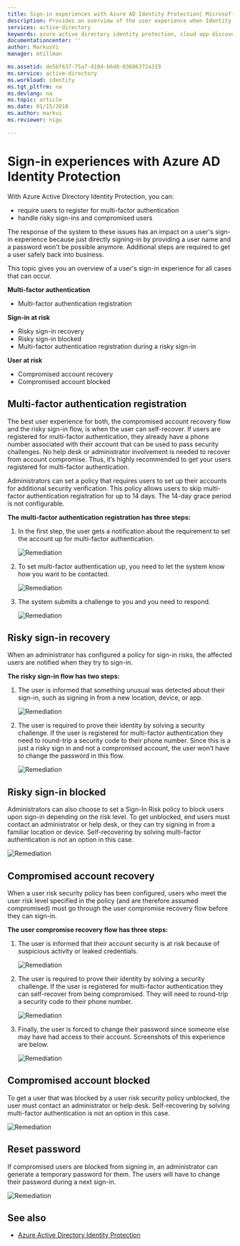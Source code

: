 ```yaml
---
title: Sign-in experiences with Azure AD Identity Protection| Microsoft Docs
description: Provides an overview of the user experience when Identity Protection has mitigated or remediated a user or when multi-factor authentication is required by a policy.
services: active-directory
keywords: azure active directory identity protection, cloud app discovery, managing applications, security, risk, risk level, vulnerability, security policy
documentationcenter: ''
author: MarkusVi
manager: mtillman

ms.assetid: de5bf637-75a7-4104-b6d8-03686372a319
ms.service: active-directory
ms.workload: identity
ms.tgt_pltfrm: na
ms.devlang: na
ms.topic: article
ms.date: 01/15/2018
ms.author: markvi
ms.reviewer: nigu

---
```

# Sign-in experiences with Azure AD Identity Protection
With Azure Active Directory Identity Protection, you can:

* require users to register for multi-factor authentication
* handle risky sign-ins and compromised users

The response of the system to these issues has an impact on a user's sign-in experience because just directly signing-in by providing a user name and a password won't be possible anymore. Additional steps are required to get a user safely back into business.

This topic gives you an overview of a user's sign-in experience for all cases that can occur.

**Multi-factor authentication**

* Multi-factor authentication registration

**Sign-in at risk**

* Risky sign-in recovery
* Risky sign-in blocked
* Multi-factor authentication registration during a risky sign-in

**User at risk**

* Compromised account recovery
* Compromised account blocked

## Multi-factor authentication registration
The best user experience for both, the compromised account recovery flow and the risky sign-in flow, is when the user can self-recover. If users are registered for multi-factor authentication, they already have a phone number associated with their account that can be used to pass security challenges. No help desk or administrator involvement is needed to recover from account compromise. Thus, it’s highly recommended to get your users registered for multi-factor authentication. 

Administrators can set a policy that requires users to set up their accounts for additional security verification. This policy allows users to skip multi-factor authentication registration for up to 14 days. The 14-day grace period is not configurable.

**The multi-factor authentication registration has three steps:**

1. In the first step, the user gets a notification about the requirement to set the account up for multi-factor authentication. 
   
    ![Remediation](./media/active-directory-identityprotection-flows/140.png "Remediation")
2. To set multi-factor authentication up, you need to let the system know how you want to be contacted.
   
    ![Remediation](./media/active-directory-identityprotection-flows/141.png "Remediation")
3. The system submits a challenge to you and you need to respond.
   
    ![Remediation](./media/active-directory-identityprotection-flows/142.png "Remediation")

## Risky sign-in recovery
When an administrator has configured a policy for sign-in risks, the affected users are notified when they try to sign-in. 

**The risky sign-in flow has two steps:** 

1. The user is informed that something unusual was detected about their sign-in, such as signing in from a new location, device, or app. 
   
    ![Remediation](./media/active-directory-identityprotection-flows/120.png "Remediation")
2. The user is required to prove their identity by solving a security challenge. If the user is registered for multi-factor authentication they need to round-trip a security code to their phone number. Since this is a just a risky sign in and not a compromised account, the user won’t have to change the password in this flow. 
   
    ![Remediation](./media/active-directory-identityprotection-flows/121.png "Remediation")

## Risky sign-in blocked
Administrators can also choose to set a Sign-In Risk policy to block users upon sign-in depending on the risk level. To get unblocked, end users must contact an administrator or help desk, or they can try signing in from a familiar location or device. Self-recovering by solving multi-factor authentication is not an option in this case.

![Remediation](./media/active-directory-identityprotection-flows/200.png "Remediation")

## Compromised account recovery
When a user risk security policy has been configured, users who meet the user risk level specified in the policy (and are therefore assumed compromised) must go through the user compromise recovery flow before they can sign-in. 

**The user compromise recovery flow has three steps:**

1. The user is informed that their account security is at risk because of suspicious activity or leaked credentials.
   
    ![Remediation](./media/active-directory-identityprotection-flows/101.png "Remediation")
2. The user is required to prove their identity by solving a security challenge. If the user is registered for multi-factor authentication they can self-recover from being compromised. They will need to round-trip a security code to their phone number. 
   
   ![Remediation](./media/active-directory-identityprotection-flows/110.png "Remediation")
3. Finally, the user is forced to change their password since someone else may have had access to their account. 
   Screenshots of this experience are below.
   
   ![Remediation](./media/active-directory-identityprotection-flows/111.png "Remediation")

## Compromised account blocked
To get a user that was blocked by a user risk security policy unblocked, the user must contact an administrator or help desk. Self-recovering by solving multi-factor authentication is not an option in this case.

![Remediation](./media/active-directory-identityprotection-flows/104.png "Remediation")

## Reset password
If compromised users are blocked from signing in, an administrator can generate a temporary password for them. The users will have to change their password during a next sign-in.

![Remediation](./media/active-directory-identityprotection-flows/160.png "Remediation")

## See also
* [Azure Active Directory Identity Protection](active-directory-identityprotection.md) 

